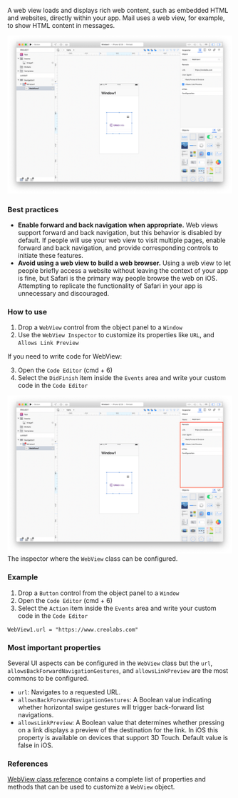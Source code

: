 A web view loads and displays rich web content, such as embedded HTML and websites, directly within your app. Mail uses a web view, for example, to show HTML content in messages.

![WebView](../images/creo/webview1.png)

### Best practices
* **Enable forward and back navigation when appropriate.** Web views support forward and back navigation, but this behavior is disabled by default. If people will use your web view to visit multiple pages, enable forward and back navigation, and provide corresponding controls to initiate these features.
* **Avoid using a web view to build a web browser.** Using a web view to let people briefly access a website without leaving the context of your app is fine, but Safari is the primary way people browse the web on iOS. Attempting to replicate the functionality of Safari in your app is unnecessary and discouraged.

### How to use
1. Drop a `WebView` control from the object panel to a `Window`
2. Use the `WebView Inspector` to customize its properties like `URL`, and `Allows Link Preview`

If you need to write code for WebView:

3. Open the `Code Editor` (cmd + 6)
4. Select the `DidFinish` item inside the `Events` area and write your custom code in the `Code Editor`

![`WebView` inspector](../images/creo/webview2.png)
The inspector where the `WebView` class can be configured.

### Example
1. Drop a `Button` control from the object panel to a `Window`
2. Open the `Code Editor` (cmd + 6)
3. Select the `Action` item inside the `Events` area and write your custom code in the `Code Editor`
```
WebView1.url = "https://www.creolabs.com"
```

### Most important properties
Several UI aspects can be configured in the `WebView` class but the `url`, `allowsBackForwardNavigationGestures`, and `allowsLinkPreview` are the most commons to be configured.
- `url`: Navigates to a requested URL.
- `allowsBackForwardNavigationGestures`: A Boolean value indicating whether horizontal swipe gestures will trigger back-forward list navigations.
- `allowsLinkPreview`: A Boolean value that determines whether pressing on a link displays a preview of the destination for the link. In iOS this property is available on devices that support 3D Touch. Default value is false in iOS.

### References
[WebView class reference](../classes/WebView.html) contains a complete list of properties and methods that can be used to customize a `WebView` object.
